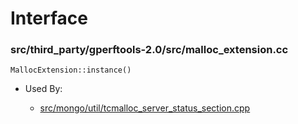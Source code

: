 
# Interface

### src/third\_party/gperftools-2.0/src/malloc\_extension.cc

<div></div>

    MallocExtension::instance()

- Used By:

    - [src/mongo/util/tcmalloc\_server\_status\_section.cpp](../utilities)
